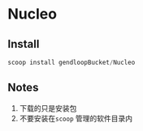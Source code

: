 # Nucleo

## Install

```powershell
scoop install gendloopBucket/Nucleo
```

## Notes

1. 下载的只是安装包
2. 不要安装在`scoop` 管理的软件目录内
